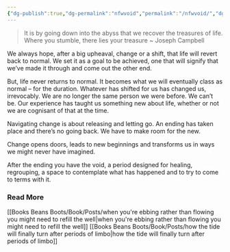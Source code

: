 ```yaml
---
{"dg-publish":true,"dg-permalink":"nfwvoid","permalink":"/nfwvoid/","dgHomeLink":true,"dgPassFrontmatter":false}
---
```



> It is by going down into the abyss that we recover the treasures of life. Where you stumble, there lies your treasure ~ Joseph Campbell

We always hope, after a big upheaval, change or a shift, that life will revert back to normal. We set it as a goal to be achieved, one that will signify that we’ve made it through and come out the other end.

But, life never returns to normal. It becomes what we will eventually class as normal – for the duration. Whatever has shifted for us has changed us, irrevocably. We are no longer the same person we were before. We can’t be. Our experience has taught us something new about life, whether or not we are cognisant of that at the time.

Navigating change is about releasing and letting go. An ending has taken place and there’s no going back. We have to make room for the new.

Change opens doors, leads to new beginnings and transforms us in ways we might never have imagined.

After the ending you have the void, a period designed for healing, regrouping, a space to contemplate what has happened and to try to come to terms with it.

### Read More

[[Books Beans Boots/Book/Posts/when you're ebbing rather than flowing you might need to refill the well|when you're ebbing rather than flowing you might need to refill the well]]
[[Books Beans Boots/Book/Posts/how the tide will finally turn after periods of limbo|how the tide will finally turn after periods of limbo]]